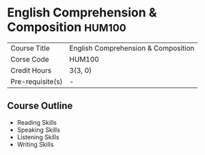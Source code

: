 # English Comprehension & Composition <small>HUM100</small>

| | |
|-|-|
| Course Title | English Comprehension & Composition |
| Corse Code | HUM100 |
| Credit Hours | 3(3, 0) |
| Pre-requisite(s) | - |

## Course Outline
* Reading Skills
* Speaking Skills
* Listening Skills
* Writing Skills